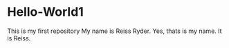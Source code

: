 # Hello-World1
This is my first repository
My name is Reiss Ryder.
Yes, thats is my name.
It is Reiss.
